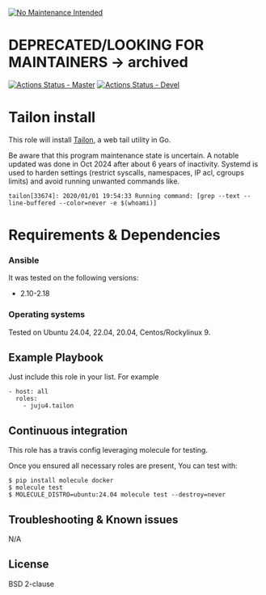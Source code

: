 [![No Maintenance Intended](http://unmaintained.tech/badge.svg)](http://unmaintained.tech/)
# DEPRECATED/LOOKING FOR MAINTAINERS -> archived

[![Actions Status - Master](https://github.com/juju4/ansible-tailon/workflows/AnsibleCI/badge.svg)](https://github.com/juju4/ansible-tailon/actions?query=branch%3Amaster)
[![Actions Status - Devel](https://github.com/juju4/ansible-tailon/workflows/AnsibleCI/badge.svg?branch=devel)](https://github.com/juju4/ansible-tailon/actions?query=branch%3Adevel)

# Tailon install

This role will install [Tailon](https://github.com/gvalkov/tailon), a web tail utility in Go.

Be aware that this program maintenance state is uncertain. A notable updated was done in Oct 2024 after about 6 years of inactivity.
Systemd is used to harden settings (restrict syscalls, namespaces, IP acl, cgroups limits) and avoid running unwanted commands like.
```
tailon[33674]: 2020/01/01 19:54:33 Running command: [grep --text --line-buffered --color=never -e $(whoami)]
```

# Requirements & Dependencies

### Ansible
It was tested on the following versions:
 * 2.10-2.18

### Operating systems

Tested on Ubuntu 24.04, 22.04, 20.04, Centos/Rockylinux 9.

## Example Playbook

Just include this role in your list.
For example

```
- host: all
  roles:
    - juju4.tailon
```

## Continuous integration

This role has a travis config leveraging molecule for testing.

Once you ensured all necessary roles are present, You can test with:
```
$ pip install molecule docker
$ molecule test
$ MOLECULE_DISTRO=ubuntu:24.04 molecule test --destroy=never
```

## Troubleshooting & Known issues

N/A

## License

BSD 2-clause

